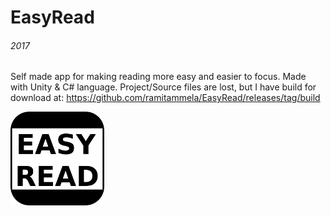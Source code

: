 # EasyRead
###### 2017
Self made app for making reading more easy and easier to focus. Made with Unity & C# language.
Project/Source files are lost, but I have build for download at: 
https://github.com/ramitammela/EasyRead/releases/tag/build

![Screenshot](ml-2.png)
